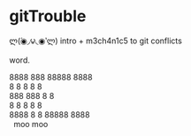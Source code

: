 gitTrouble
==========
ლ(́◉◞౪◟◉‵ლ)
intro + m3ch4n1c5 to git conflicts

word.


8888   888   88888    8888<br>
8      8  8    8     8    <br>
888    888     8     8    <br>
8      8 8     8     8    <br>
8888   8  8  88888    8888<br>
&nbsp;&nbsp;moo
 moo
